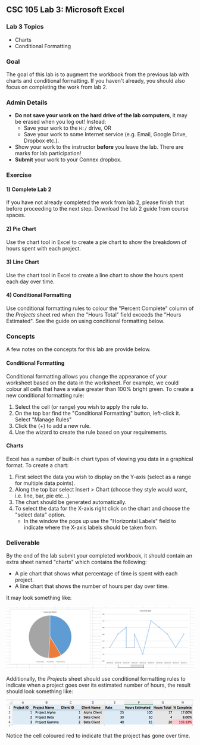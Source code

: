 ## CSC 105 Lab 3: Microsoft Excel

### Lab 3 Topics

* Charts
* Conditional Formatting

### Goal
The goal of this lab is to augment the workbook from the previous lab with charts and conditional formatting. If you haven't already, you should also focus on completing the work from lab 2. 

### Admin Details

* **Do not save your work on the hard drive of the lab computers**, it may be erased when you log out! Instead:  
    * Save your work to the `H:/` drive, OR
    * Save your work to some Internet service (e.g. Email, Google Drive, Dropbox etc.). 
* Show your work to the instructor **before** you leave the lab. There are marks for lab participation!
* **Submit** your work to your Connex dropbox. 

### Exercise 

#### 1) Complete Lab 2
If you have not already completed the work from lab 2, please finish that before proceeding to the next step. Download the lab 2 guide from course spaces. 

#### 2) Pie Chart

Use the chart tool in Excel to create a pie chart to show the breakdown of hours spent with each project. 

#### 3) Line Chart

Use the chart tool in Excel to create a line chart to show the hours spent each day over time. 

#### 4) Conditional Formatting

Use conditional formatting rules to colour the "Percent Complete" column of the *Projects* sheet red when the "Hours Total" field exceeds the "Hours Estimated". See the guide on using conditional formatting below. 

### Concepts

A few notes on the concepts for this lab are provide below. 

#### Conditional Formatting

Conditional formatting allows you change the appearance of your worksheet based on the data in the worksheet. For example, we could colour all cells that have a value greater than 100% bright green. To create a new conditional formatting rule: 

1. Select the cell (or range) you wish to apply the rule to. 
2. On the top bar find the "Conditional Formatting" button, left-click it. Select "Manage Rules"
3. Click the (+) to add a new rule.
3. Use the wizard to create the rule based on your requirements. 

#### Charts

Excel has a number of built-in chart types of viewing you data in a graphical format. To create a chart:

1. First select the data you wish to display on the Y-axis (select as a range for multiple data points). 
2. Along the top bar select Insert > Chart (choose they style would want, i.e. line, bar, pie etc...). 
3. The chart should be generated automatically. 
4. To select the data for the X-axis right click on the chart and choose the "select data" option. 
    * In the window the pops up use the "Horizontal Labels" field to indicate where the X-axis labels should be taken from. 


### Deliverable

By the end of the lab submit your completed workbook, it should contain an extra sheet named "charts" which contains the following: 

* A pie chart that shows what percentage of time is spent with each project. 
* A line chart that shows the number of hours per day over time. 

It may look something like:

<div style="text-align:center">
    <img src="img/lab3_result-charts.png" width=600/>
</div>

Additionally, the *Projects* sheet should use conditional formatting rules to indicate when a project goes over its estimated number of hours, the result should look something like: 

<div style="text-align:center">
    <img src="img/lab3_result-cond-projects.png" width=600/>
</div>

Notice the cell coloured red to indicate that the project has gone over time. 
